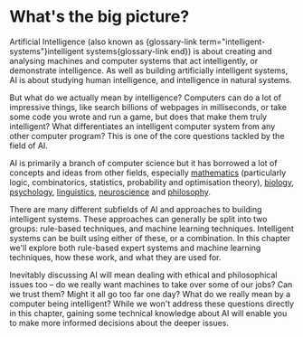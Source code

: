 # What's the big picture?

Artificial Intelligence (also known as {glossary-link term="intelligent-systems"}intelligent systems{glossary-link end}) is about creating and analysing machines and computer systems that act intelligently, or demonstrate intelligence.
As well as building artificially intelligent systems, AI is about studying human intelligence, and intelligence in natural systems.

But what do we actually mean by intelligence?
Computers can do a lot of impressive things, like search billions of webpages in milliseconds, or take some code you wrote and run a game, but does that make them truly intelligent?
What differentiates an intelligent computer system from any other computer program?
This is one of the core questions tackled by the field of AI.

<!-- Need a picture or something to break stuff up here -->  <!-- Add dropdown about agents? -->

AI is primarily a branch of computer science but it has borrowed a lot of concepts and ideas from other fields, especially [mathematics](https://en.wikipedia.org/wiki/Mathematics) (particularly logic, combinatorics, statistics, probability and optimisation theory), [biology](https://en.wikipedia.org/wiki/Biology), [psychology](https://en.wikipedia.org/wiki/Psychology), [linguistics](https://en.wikipedia.org/wiki/Linguistics), [neuroscience](https://en.wikipedia.org/wiki/Neuroscience) and [philosophy](https://en.wikipedia.org/wiki/Philosophy).
<!-- AI can be said to be relevant to any intellectual task, regardless of the subject or application -->

<!-- About thought processes, reasoning, and behaviour -->

There are many different subfields of AI and approaches to building intelligent systems. These approaches can generally be split into two groups: rule-based techniques, and machine learning techniques.
Intelligent systems can be built using either of these, or a combination.
In this chapter we'll explore both rule-based expert systems and machine learning techniques, how these work, and what they are used for.

Inevitably discussing AI will mean dealing with ethical and philosophical issues too &ndash; do we really want machines to take over some of our jobs?
Can we trust them?
Might it all go too far one day?
What do we really mean by a computer being intelligent?
While we won't address these questions directly in this chapter, gaining some technical knowledge about AI will enable you to make more informed decisions about the deeper issues.
